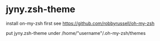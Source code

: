 jyny.zsh-theme
=======================

install on-my-zsh first
see https://github.com/robbyrussell/oh-my-zsh

put jyny.zsh-theme under 
/home/"username"/.oh-my-zsh/themes
